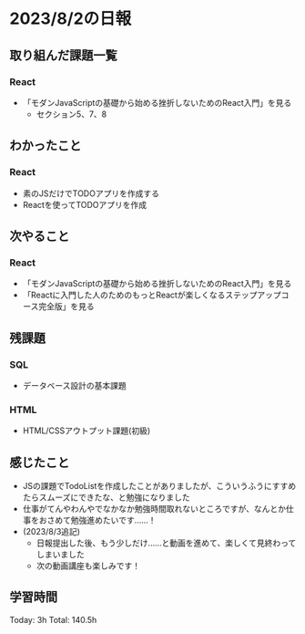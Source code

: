 # 2023/8/2の日報
## 取り組んだ課題一覧
### React
* 「モダンJavaScriptの基礎から始める挫折しないためのReact入門」を見る
    * セクション5、7、8
## わかったこと
### React
* 素のJSだけでTODOアプリを作成する
* Reactを使ってTODOアプリを作成
## 次やること
### React
* 「モダンJavaScriptの基礎から始める挫折しないためのReact入門」を見る
* 「Reactに入門した人のためのもっとReactが楽しくなるステップアップコース完全版」を見る
## 残課題
### SQL
* データベース設計の基本課題
### HTML
* HTML/CSSアウトプット課題(初級)
## 感じたこと
* JSの課題でTodoListを作成したことがありましたが、こういうふうにすすめたらスムーズにできたな、と勉強になりました
* 仕事がてんやわんやでなかなか勉強時間取れないところですが、なんとか仕事をおさめて勉強進めたいです……！
* (2023/8/3追記)
    * 日報提出した後、もう少しだけ……と動画を進めて、楽しくて見終わってしまいました
    * 次の動画講座も楽しみです！
## 学習時間
Today: 3h
Total: 140.5h
